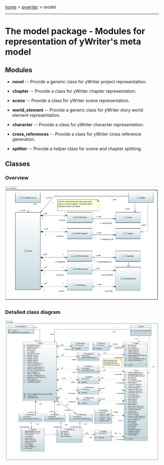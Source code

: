 [home](../../index) > [pywriter](pywriter) > model

---

# The model package - Modules for representation of yWriter's meta model
 
## Modules
 
- **novel** -- Provide a generic class for yWriter project representation.

- **chapter** -- Provide a class for yWriter chapter representation.

- **scene** -- Provide a class for yWriter scene representation.

- **world_element** -- Provide a generic class for yWriter story world element representation.

- **character** -- Provide a class for yWriter character representation.

- **cross_references** -- Provide a class for yWriter cross reference generation.

- **splitter** -- Provide a helper class for scene and chapter splitting.

## Classes

### Overview

![model package class diagram](img/model_package_class_diagram.png)

### Detailed class diagram

![model package detailed class diagram](img/model_package_detailed_class_diagram.png)
